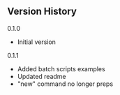 ## Version History

0.1.0
- Initial version

0.1.1
- Added batch scripts examples
- Updated readme
- "new" command no longer preps
